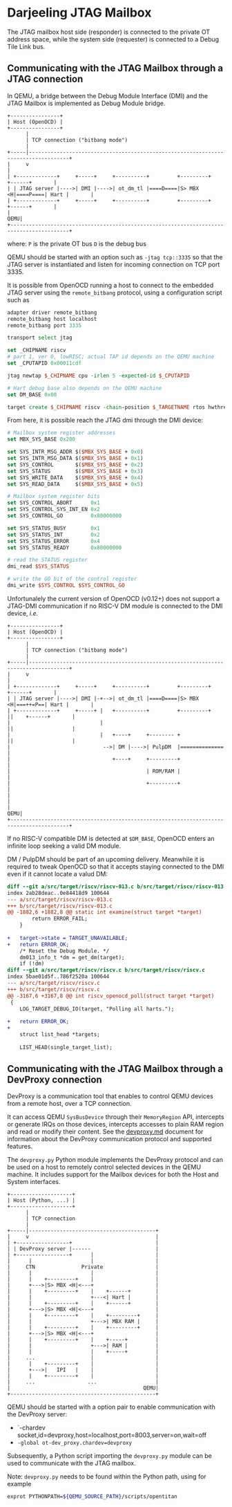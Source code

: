 # Darjeeling JTAG Mailbox

The JTAG mailbox host side (responder) is connected to the private OT address space, while the
system side (requester) is connected to a Debug Tile Link bus.

## Communicating with the JTAG Mailbox through a JTAG connection

In QEMU, a bridge between the Debug Module Interface (DMI) and the JTAG Mailbox is implemented
as Debug Module bridge.

```
+----------------+
| Host (OpenOCD) |
+----------------+
      |
      | TCP connection ("bitbang mode")
      |
+-----|-----------------------------------------------------------------------------------+
|     v                                                                                   |
| +-------------+     +-----+     +----------+         +---------+         +------+       |
| | JTAG server |---->| DMI |---->| ot_dm_tl |====D====|S> MBX <H|====P====| Hart |       |
| +-------------+     +-----+     +----------+         +---------+         +------+       |
|                                                                                     QEMU|
+-----------------------------------------------------------------------------------------+
```

where:
  `P` is the private OT bus
  `D` is the debug bus

QEMU should be started with an option such as `-jtag tcp::3335` so that the JTAG server is
instantiated and listen for incoming connection on TCP port 3335.

It is possible from OpenOCD running a host to connect to the embedded JTAG server using the
`remote_bitbang` protocol, using a configuration script such as

```tcl
adapter driver remote_bitbang
remote_bitbang host localhost
remote_bitbang port 3335

transport select jtag

set _CHIPNAME riscv
# part 1, ver 0, lowRISC; actual TAP id depends on the QEMU machine
set _CPUTAPID 0x00011cdf

jtag newtap $_CHIPNAME cpu -irlen 5 -expected-id $_CPUTAPID

# Hart debug base also depends on the QEMU machine
set DM_BASE 0x00

target create $_CHIPNAME riscv -chain-position $_TARGETNAME rtos hwthread -dbgbase $DM_BASE
```

From here, it is possible reach the JTAG dmi through the DMI device:

```tcl
# Mailbox system register addresses
set MBX_SYS_BASE 0x200

set SYS_INTR_MSG_ADDR $($MBX_SYS_BASE + 0x0)
set SYS_INTR_MSG_DATA $($MBX_SYS_BASE + 0x1)
set SYS_CONTROL       $($MBX_SYS_BASE + 0x2)
set SYS_STATUS        $($MBX_SYS_BASE + 0x3)
set SYS_WRITE_DATA    $($MBX_SYS_BASE + 0x4)
set SYS_READ_DATA     $($MBX_SYS_BASE + 0x5)

# Mailbox system register bits
set SYS_CONTROL_ABORT      0x1
set SYS_CONTROL_SYS_INT_EN 0x2
set SYS_CONTROL_GO         0x80000000

set SYS_STATUS_BUSY        0x1
set SYS_STATUS_INT         0x2
set SYS_STATUS_ERROR       0x4
set SYS_STATUS_READY       0x80000000

# read the STATUS register
dmi_read $SYS_STATUS

# write the GO bit of the control register
dmi_write $SYS_CONTROL $SYS_CONTROL_GO
```

Unfortunalely the current version of OpenOCD (v0.12+) does not support a JTAG-DMI communication if
no RISC-V DM module is connected to the DMI device, _i.e._

```
+----------------+
| Host (OpenOCD) |
+----------------+
      |
      | TCP connection ("bitbang mode")
      |
+-----|-----------------------------------------------------------------------------------+
|     v                                                                                   |
| +-------------+     +-----+     +----------+         +---------+         +------+       |
| | JTAG server |---->| DMI |-+-->| ot_dm_tl |====D====|S> MBX <H|===++=P==| Hart |       |
| +-------------+     +-----+ |   +----------+         +---------+   ||    +------+       |
|                             |                                      ||                   |
|                             |   +----+     +-------- +             ||                   |
|                              -->| DM |---->| PulpDM  |==============                    |
|                                 +----+     +---------+                                  |
|                                            | ROM/RAM |                                  |
|                                            +---------+                                  |
|                                                                                         |
|                                                                                     QEMU|
+-----------------------------------------------------------------------------------------+
```

If no RISC-V compatible DM is detected at `$DM_BASE`, OpenOCD enters an infinite loop seeking a
valid DM module.

DM / PulpDM should be part of an upcoming delivery. Meanwhile it is required to tweak OpenOCD so
that it accepts staying connected to the DMI even if it cannot locate a valud DM:

```diff
diff --git a/src/target/riscv/riscv-013.c b/src/target/riscv/riscv-013.c
index 2ab28deac..0e84418d9 100644
--- a/src/target/riscv/riscv-013.c
+++ b/src/target/riscv/riscv-013.c
@@ -1882,6 +1882,8 @@ static int examine(struct target *target)
 		return ERROR_FAIL;
 	}
 
+	target->state = TARGET_UNAVAILABLE;
+	return ERROR_OK;
 	/* Reset the Debug Module. */
 	dm013_info_t *dm = get_dm(target);
 	if (!dm)
diff --git a/src/target/riscv/riscv.c b/src/target/riscv/riscv.c
index 5bae01d5f..786f2520a 100644
--- a/src/target/riscv/riscv.c
+++ b/src/target/riscv/riscv.c
@@ -3167,6 +3167,8 @@ int riscv_openocd_poll(struct target *target)
 {
 	LOG_TARGET_DEBUG_IO(target, "Polling all harts.");
 
+	return ERROR_OK;
+
 	struct list_head *targets;
 
 	LIST_HEAD(single_target_list);
```

## Communicating with the JTAG Mailbox through a DevProxy connection

DevProxy is a communication tool that enables to control QEMU devices from a remote host, over a
TCP connection.

It can access QEMU `SysBusDevice` through their `MemoryRegion` API, intercepts or generate IRQs on
those devices, intercepts accesses to plain RAM region and read or modify their content. See the
[devproxy.md](devproxy.md) document for information about the DevProxy communication protocol and
supported features.

The `devproxy.py` Python module implements the DevProxy protocol and can be used on a host to
remotely control selected devices in the QEMU machine. It includes support for the Mailbox devices
for both the Host and System interfaces.

```
+--------------------+
| Host (Python, ...) |
+--------------------+
      |
      | TCP connection
      |
+-----|-----------------------------------------+
|     v                                         |
| +-----------------+                           |
| | DevProxy server |------                     |
| +-----------------+      |                    |
|      |                   |                    |
|     CTN               Private                 |
|      |                   |                    |
|      |    +---------+    |                    |
|      +--->|S> MBX <H|<---+                    |
|      |    +---------+    |    +------+        |
|      |                   +---<| Hart |        |
|      |    +---------+    |    +------+        |
|      +--->|S> MBX <H|<---+                    |
|      |    +---------+    |    +---------+     |
|      |                   +--->| MBX RAM |     |
|      |    +---------+    |    +---------+     |
|      +--->|S> MBX <H|<---+                    |
|      |    +---------+    |    +-----+         |
|      |                   +--->| RAM |         |
|      |                   |    +-----+         |
|     ...                  |                    |
|      |    +---------+    |                    |
|      +--->|   IPI   |    |                    |
|      |    +---------+    |                    |
|     ...                 ...                   |
|                                           QEMU|
+-----------------------------------------------+
```

QEMU should be started with a option pair to enable communication with the DevProxy server:
* `-chardev socket,id=devproxy,host=localhost,port=8003,server=on,wait=off
* `-global ot-dev_proxy.chardev=devproxy`

Subsequently, a Python script importing the `devproxy.py` module can be used to communicate with
the JTAG mailbox.

Note: `devproxy.py` needs to be found within the Python path, using for example
```sh
exprot PYTHONPATH=${QEMU_SOURCE_PATH}/scripts/opentitan
```
